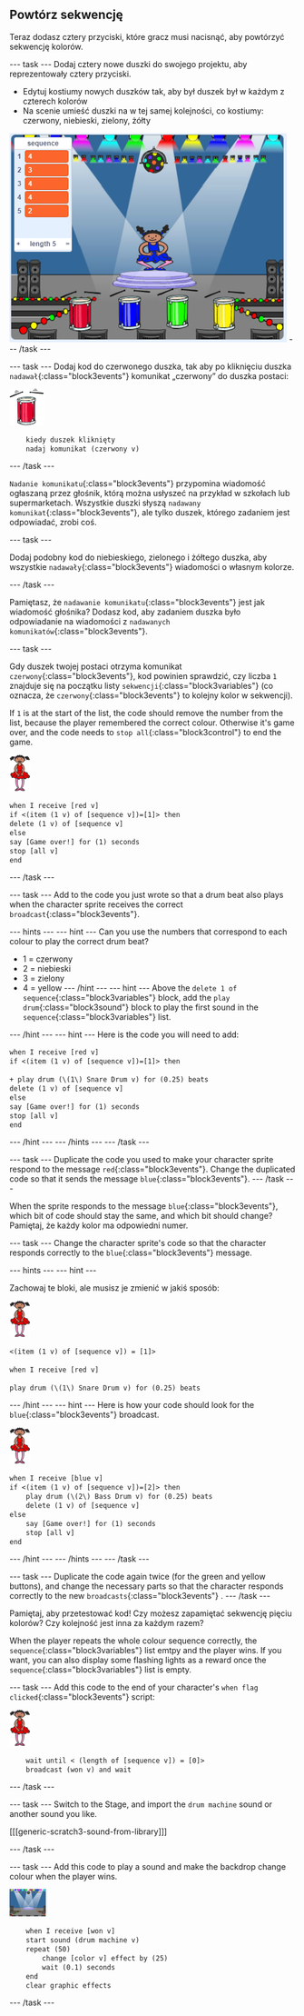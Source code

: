 ## Powtórz sekwencję

Teraz dodasz cztery przyciski, które gracz musi nacisnąć, aby powtórzyć sekwencję kolorów.

\--- task \--- Dodaj cztery nowe duszki do swojego projektu, aby reprezentowały cztery przyciski.

+ Edytuj kostiumy nowych duszków tak, aby był duszek był w każdym z czterech kolorów
+ Na scenie umieść duszki na w tej samej kolejności, co kostiumy: czerwony, niebieski, zielony, żółty

![zrzut ekranu](images/colour-drums.png) \--- /task \---

\--- task \--- Dodaj kod do czerwonego duszka, tak aby po kliknięciu duszka `nadawał`{:class="block3events"} komunikat „czerwony” do duszka postaci:

![red-drum](images/red_drum.png)

```blocks3
    kiedy duszek kliknięty
    nadaj komunikat (czerwony v)
```

\--- /task \---

`Nadanie komunikatu`{:class="block3events"} przypomina wiadomość ogłaszaną przez głośnik, którą można usłyszeć na przykład w szkołach lub supermarketach. Wszystkie duszki słyszą `nadawany komunikat`{:class="block3events"}, ale tylko duszek, którego zadaniem jest odpowiadać, zrobi coś.

\--- task \---

Dodaj podobny kod do niebieskiego, zielonego i żółtego duszka, aby wszystkie `nadawały`{:class="block3events"} wiadomości o własnym kolorze.

\--- /task \---

Pamiętasz, że `nadawanie komunikatu`{:class="block3events"} jest jak wiadomość głośnika? Dodasz kod, aby zadaniem duszka było odpowiadanie na wiadomości z `nadawanych komunikatów`{:class="block3events"}.

\--- task \---

Gdy duszek twojej postaci otrzyma komunikat `czerwony`{:class="block3events"}, kod powinien sprawdzić, czy liczba `1` znajduje się na początku listy `sekwencji`{:class="block3variables"} (co oznacza, że `czerwony`{:class="block3events"} to kolejny kolor w sekwencji).

If `1` is at the start of the list, the code should remove the number from the list, because the player remembered the correct colour. Otherwise it's game over, and the code needs to `stop all`{:class="block3control"} to end the game.

![balerina](images/ballerina.png)

```blocks3
when I receive [red v]
if <(item (1 v) of [sequence v])=[1]> then
delete (1 v) of [sequence v]
else
say [Game over!] for (1) seconds
stop [all v]
end
```

\--- /task \---

\--- task \--- Add to the code you just wrote so that a drum beat also plays when the character sprite receives the correct `broadcast`{:class="block3events"}.

\--- hints \--- \--- hint \--- Can you use the numbers that correspond to each colour to play the correct drum beat?

+ 1 = czerwony
+ 2 = niebieski
+ 3 = zielony
+ 4 = yellow \--- /hint \--- \--- hint \--- Above the `delete 1 of sequence`{:class="block3variables"} block, add the `play drum`{:class="block3sound"} block to play the first sound in the `sequence`{:class="block3variables"} list.

\--- /hint \--- \--- hint \--- Here is the code you will need to add:

```blocks3
when I receive [red v]
if <(item (1 v) of [sequence v])=[1]> then

+ play drum (\(1\) Snare Drum v) for (0.25) beats
delete (1 v) of [sequence v]
else
say [Game over!] for (1) seconds
stop [all v]
end

```

\--- /hint \--- \--- /hints \--- \--- /task \---

\--- task \--- Duplicate the code you used to make your character sprite respond to the message `red`{:class="block3events"}. Change the duplicated code so that it sends the message `blue`{:class="block3events"}. \--- /task \---

When the sprite responds to the message `blue`{:class="block3events"}, which bit of code should stay the same, and which bit should change? Pamiętaj, że każdy kolor ma odpowiedni numer.

\--- task \--- Change the character sprite's code so that the character responds correctly to the `blue`{:class="block3events"} message.

\--- hints \--- \--- hint \---

Zachowaj te bloki, ale musisz je zmienić w jakiś sposób:

![balerina](images/ballerina.png)

```blocks3
<(item (1 v) of [sequence v]) = [1]>

when I receive [red v]

play drum (\(1\) Snare Drum v) for (0.25) beats
```

\--- /hint \--- \--- hint \--- Here is how your code should look for the `blue`{:class="block3events"} broadcast.

![balerina](images/ballerina.png)

```blocks3
when I receive [blue v]
if <(item (1 v) of [sequence v])=[2]> then
    play drum (\(2\) Bass Drum v) for (0.25) beats
    delete (1 v) of [sequence v]
else
    say [Game over!] for (1) seconds
    stop [all v]
end
```

\--- /hint \--- \--- /hints \--- \--- /task \---

\--- task \--- Duplicate the code again twice (for the green and yellow buttons), and change the necessary parts so that the character responds correctly to the new `broadcasts`{:class="block3events"} . \--- /task \---

Pamiętaj, aby przetestować kod! Czy możesz zapamiętać sekwencję pięciu kolorów? Czy kolejność jest inna za każdym razem?

When the player repeats the whole colour sequence correctly, the `sequence`{:class="block3variables"} list emtpy and the player wins. If you want, you can also display some flashing lights as a reward once the `sequence`{:class="block3variables"} list is empty.

\--- task \--- Add this code to the end of your character's `when flag clicked`{:class="block3events"} script:

![balerina](images/ballerina.png)

```blocks3
    wait until < (length of [sequence v]) = [0]>
    broadcast (won v) and wait
```

\--- /task \---

\--- task \--- Switch to the Stage, and import the `drum machine` sound or another sound you like.

[[[generic-scratch3-sound-from-library]]]

\--- /task \---

\--- task \--- Add this code to play a sound and make the backdrop change colour when the player wins.

![balerina](images/stage.png)

```blocks3
    when I receive [won v]
    start sound (drum machine v)
    repeat (50)
        change [color v] effect by (25)
        wait (0.1) seconds
    end
    clear graphic effects
```

\--- /task \---